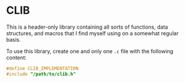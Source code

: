 # CLIB
This is a header-only library containing all sorts of functions, data structures, and macros that
I find myself using on a somewhat regular basis.

To use this library, create one and only one `.c` file with the following content:
```c
#define CLIB_IMPLEMENTATION
#include "/path/to/clib.h"
```

